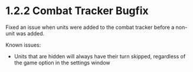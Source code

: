 # 1.2.2 Combat Tracker Bugfix

Fixed an issue when units were added to the combat tracker before a non-unit was added.

Known issues:

* Units that are hidden will always have their turn skipped, regardless of the game option in the settings window
  